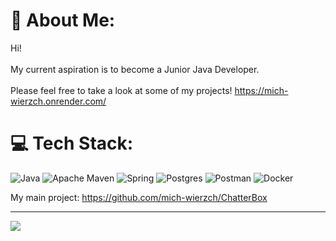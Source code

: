 # 💫 About Me:
Hi!<br><br>My current aspiration is to become a Junior Java Developer.<br><br>Please feel free to take a look at some of my projects!
https://mich-wierzch.onrender.com/

# 💻 Tech Stack:
![Java](https://img.shields.io/badge/java-%23ED8B00.svg?style=for-the-badge&logo=java&logoColor=white) ![Apache Maven](https://img.shields.io/badge/Apache%20Maven-C71A36?style=for-the-badge&logo=Apache%20Maven&logoColor=white) ![Spring](https://img.shields.io/badge/spring-%236DB33F.svg?style=for-the-badge&logo=spring&logoColor=white) ![Postgres](https://img.shields.io/badge/postgres-%23316192.svg?style=for-the-badge&logo=postgresql&logoColor=white) ![Postman](https://img.shields.io/badge/Postman-FF6C37?style=for-the-badge&logo=postman&logoColor=white) ![Docker](https://img.shields.io/badge/docker-%230db7ed.svg?style=for-the-badge&logo=docker&logoColor=white)

My main project: https://github.com/mich-wierzch/ChatterBox

---
[![](https://visitcount.itsvg.in/api?id=mich-wierzch&icon=0&color=0)](https://visitcount.itsvg.in)


